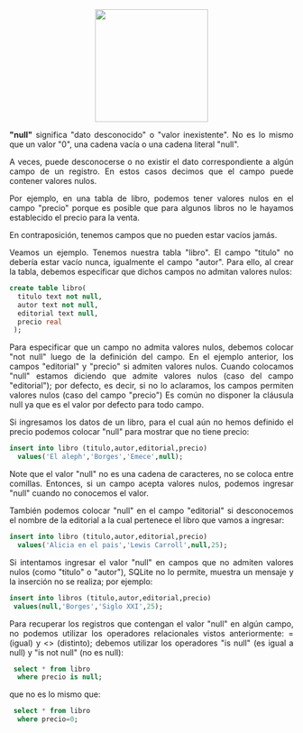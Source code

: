 <div align="justify">

<div align="center">
<img src="https://www.comunidadbaratz.com/wp-content/uploads/Sabes-cuales-son-los-libros-mas-vendidos-de-2017-a-traves-de-Internet-en-Espana.jpg" width="200px"/>
</div>

__"null"__ significa "dato desconocido" o "valor inexistente". No es lo mismo que un valor "0", una cadena vacía o una cadena literal "null".

A veces, puede desconocerse o no existir el dato correspondiente a algún campo de un registro. En estos casos decimos que el campo puede contener valores nulos.

Por ejemplo, en una tabla de libro, podemos tener valores nulos en el campo "precio" porque es posible que para algunos libros no le hayamos establecido el precio para la venta.

En contraposición, tenemos campos que no pueden estar vacíos jamás.

Veamos un ejemplo. Tenemos nuestra tabla "libro". El campo "titulo" no debería estar vacío nunca, igualmente el campo "autor". Para ello, al crear la tabla, debemos especificar que dichos campos no admitan valores nulos:

```sql
create table libro(
  titulo text not null,
  autor text not null,
  editorial text null,
  precio real
 );
 ```
Para especificar que un campo no admita valores nulos, debemos colocar "not null" luego de la definición del campo.
En el ejemplo anterior, los campos "editorial" y "precio" si admiten valores nulos.
Cuando colocamos "null" estamos diciendo que admite valores nulos (caso del campo "editorial"); por defecto, es decir, si no lo aclaramos, los campos permiten valores nulos (caso del campo "precio")
Es común no disponer la cláusula null ya que es el valor por defecto para todo campo.

Si ingresamos los datos de un libro, para el cual aún no hemos definido el precio podemos colocar "null" para mostrar que no tiene precio:

```sql
insert into libro (titulo,autor,editorial,precio)
  values('El aleph','Borges','Emece',null);
```

Note que el valor "null" no es una cadena de caracteres, no se coloca entre comillas.
Entonces, si un campo acepta valores nulos, podemos ingresar "null" cuando no conocemos el valor.

También podemos colocar "null" en el campo "editorial" si desconocemos el nombre de la editorial a la cual pertenece el libro que vamos a ingresar:

```sql
insert into libro (titulo,autor,editorial,precio)
  values('Alicia en el pais','Lewis Carroll',null,25);
 ```

 Si intentamos ingresar el valor "null" en campos que no admiten valores nulos (como "titulo" o "autor"), SQLite no lo permite, muestra un mensaje y la inserción no se realiza; por ejemplo:
 
 ```sql
 insert into libros (titulo,autor,editorial,precio)
  values(null,'Borges','Siglo XXI',25);
  ```

 Para recuperar los registros que contengan el valor "null" en algún campo, no podemos utilizar los operadores relacionales vistos anteriormente: = (igual) y <> (distinto); debemos utilizar los operadores "is null" (es igual a null) y "is not null" (no es null): 

```sql
 select * from libro
  where precio is null;
  ```

que no es lo mismo que:

```sql
 select * from libro
  where precio=0;
``` 





</div>